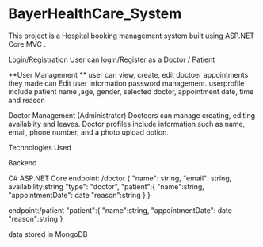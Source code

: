 # BayerHealthCare_System

This project is a Hospital booking management system built using ASP.NET Core MVC .

Login/Registration User can login/Register as a Doctor / Patient

**User Management ** user can view, create, edit doctoer appointments they made can Edit user information password management. userprofile include patient name ,age, gender, selected doctor, appointment date, time and reason

Doctor Management (Administrator) Doctoers can manage creating, editing availablity and leaves. Doctor profiles include information such as name, email, phone number, and a photo upload option.

Technologies Used

Backend

C# ASP.NET Core endpoint: /doctor { "name": string,
"email": string, availability:string "type": "doctor", "patient":{ "name":string, "appointmentDate": date "reason":string
} }

endpoint:/patient "patient":{ "name":string, "appointmentDate": date "reason":string
}

data stored in MongoDB

